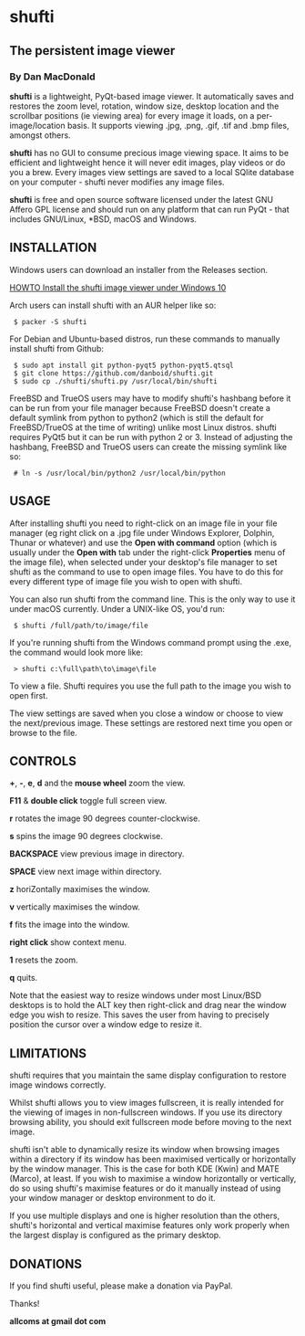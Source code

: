 # shufti

## The persistent image viewer

### By Dan MacDonald

**shufti** is a lightweight, PyQt-based image viewer. It automatically saves and restores the zoom level, rotation, window size, desktop location and the scrollbar positions (ie viewing area) for every image it loads, on a per-image/location basis. It supports viewing .jpg, .png, .gif, .tif and .bmp files, amongst others.

**shufti** has no GUI to consume precious image viewing space. It aims to be efficient and lightweight hence it will never edit images, play videos or do you a brew. Every images view settings are saved to a local SQlite database on your computer - shufti never modifies any image files.

**shufti** is free and open source software licensed under the latest GNU Affero GPL license and should run on any platform that can run PyQt - that includes GNU/Linux, *BSD, macOS and Windows.

## INSTALLATION

Windows users can download an installer from the Releases section.

[HOWTO Install the shufti image viewer under Windows 10](https://www.youtube.com/watch?v=6Bny-1YGUHE) 

Arch users can install shufti with an AUR helper like so:

```
 $ packer -S shufti
```

For Debian and Ubuntu-based distros, run these commands to manually install shufti from Github:

```
 $ sudo apt install git python-pyqt5 python-pyqt5.qtsql
 $ git clone https://github.com/danboid/shufti.git
 $ sudo cp ./shufti/shufti.py /usr/local/bin/shufti
```

FreeBSD and TrueOS users may have to modify shufti's hashbang before it can be run from your file manager because FreeBSD doesn't create a default symlink from python to python2 (which is still the default for FreeBSD/TrueOS at the time of writing) unlike most Linux distros. shufti requires PyQt5 but it can be run with python 2 or 3. Instead of adjusting the hashbang, FreeBSD and TrueOS users can create the missing symlink like so:

```
 # ln -s /usr/local/bin/python2 /usr/local/bin/python
```

## USAGE

After installing shufti you need to right-click on an image file in your file manager (eg right click on a .jpg file under Windows Explorer, Dolphin, Thunar or whatever) and use the **Open with command** option (which is usually under the **Open with** tab under the right-click **Properties** menu of the image file), when selected under your desktop's file manager to set shufti as the command to use to open image files. You have to do this for every different type of image file you wish to open with shufti. 

You can also run shufti from the command line. This is the only way to use it under macOS currently. Under a UNIX-like OS, you'd run:

```
 $ shufti /full/path/to/image/file
```

If you're running shufti from the Windows command prompt using the .exe, the command would look more like:

```
 > shufti c:\full\path\to\image\file
```

To view a file. Shufti requires you use the full path to the image you wish to open first.

The view settings are saved when you close a window or choose to view the next/previous image. These settings are restored next time you open or browse to the file.



## CONTROLS

**+**, **-**, **e**, **d** and the **mouse wheel** zoom the view.

**F11** & **double click** toggle full screen view.

**r** rotates the image 90 degrees counter-clockwise.

**s** spins the image 90 degrees clockwise.

**BACKSPACE** view previous image in directory.

**SPACE** view next image within directory.

**z** horiZontally maximises the window.

**v** vertically maximises the window.

**f** fits the image into the window.

**right click** show context menu.

**1** resets the zoom.

**q** quits.

Note that the easiest way to resize windows under most Linux/BSD desktops is to hold the ALT key then right-click and drag near the window edge you wish to resize. This saves the user from having to precisely position the cursor over a window edge to resize it.

## LIMITATIONS

shufti requires that you maintain the same display configuration to restore image windows correctly.

Whilst shufti allows you to view images fullscreen, it is really intended for the viewing of images in non-fullscreen windows. If you use its directory browsing ability, you should exit fullscreen mode before moving to the next image.

shufti isn't able to dynamically resize its window when browsing images within a directory if its window has been maximised vertically or horizontally by the window manager. This is the case for both KDE (Kwin) and MATE (Marco), at least. If you wish to maximise a window horizontally or vertically, do so using shufti's maximise features or do it manually instead of using your window manager or desktop environment to do it.

If you use multiple displays and one is higher resolution than the others, shufti's horizontal and vertical maximise features only work properly when the largest display is configured as the primary desktop.

## DONATIONS

If you find shufti useful, please make a donation via PayPal. 

Thanks!

**allcoms at gmail dot com**
